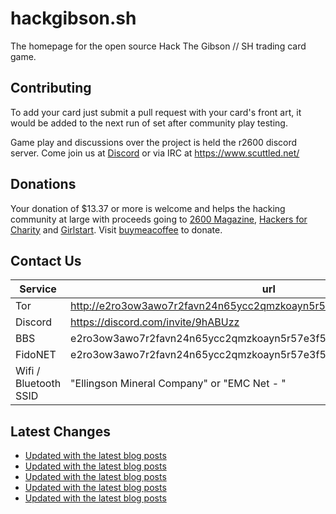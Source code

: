 # hackgibson.sh
The homepage for the open source Hack The Gibson // SH trading card game.


## Contributing

To add your card just submit a pull request with your card's front art, it would be added to the next run of set after community play testing.

Game play and discussions over the project is held the r2600 discord server. Come join us at [Discord](https://discord.com/invite/9hABUzz) or via IRC at https://www.scuttled.net/


## Donations

Your donation of $13.37 or more is welcome and helps the hacking community at large with proceeds going to [2600 Magazine](https://2600.com/), [Hackers for Charity](https://hackersforcharity.org) and [Girlstart](https://girlstart.org).  Visit [buymeacoffee](https://www.buymeacoffee.com/hackgibson.sh) to donate.


## Contact Us

Service | url
-|-
Tor | http://e2ro3ow3awo7r2favn24n65ycc2qmzkoayn5r57e3f56nvjwdcgg32ad.onion
Discord | https://discord.com/invite/9hABUzz
BBS | e2ro3ow3awo7r2favn24n65ycc2qmzkoayn5r57e3f56nvjwdcgg32ad.onion:23
FidoNET | e2ro3ow3awo7r2favn24n65ycc2qmzkoayn5r57e3f56nvjwdcgg32ad.onion:24554
Wifi / Bluetooth SSID | "Ellingson Mineral Company" or "EMC Net - <fidonet address>"

## Latest Changes
<!-- BLOG-POST-LIST:START -->
- [Updated with the latest blog posts](https://github.com/DFW2600/hackgibson.sh/commit/07c568ec9688a71e476cee73d0440aedcd6604bf)
- [Updated with the latest blog posts](https://github.com/DFW2600/hackgibson.sh/commit/62cf4155b8c312d91a43d028969aa7f7cc3565a3)
- [Updated with the latest blog posts](https://github.com/DFW2600/hackgibson.sh/commit/26318144b9e404a0a15ebcf89c2d57b65781c92a)
- [Updated with the latest blog posts](https://github.com/DFW2600/hackgibson.sh/commit/0d0e957ccd6b49596469f2d9dc380c24b2e425f1)
- [Updated with the latest blog posts](https://github.com/DFW2600/hackgibson.sh/commit/dcf02eba55f60b954afca74c4747483aba75bb0c)
<!-- BLOG-POST-LIST:END -->

